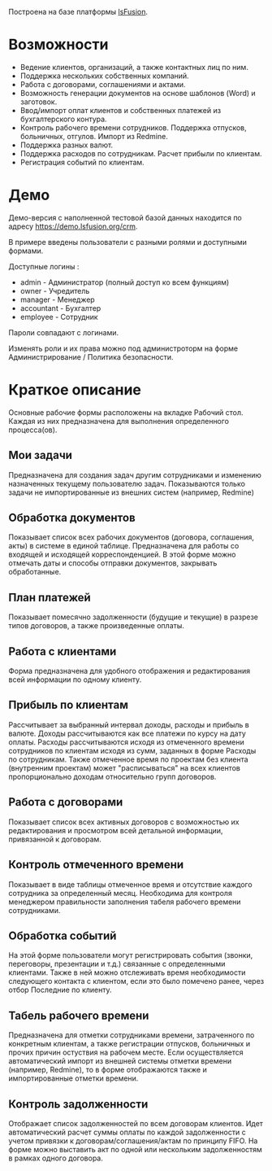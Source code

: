 Построена на базе платформы [lsFusion](https://github.com/lsfusion/platform).

# Возможности

* Ведение клиентов, организаций, а также контактных лиц по ним.
* Поддержка нескольких собственных компаний.
* Работа с договорами, соглашениями и актами.
* Возможность генерации документов на основе шаблонов (Word) и заготовок.
* Ввод/импорт оплат клиентов и собственных платежей из бухгалтерского контура.
* Контроль рабочего времени сотрудников. Поддержка отпусков, больничных, отгулов. Импорт из Redmine.
* Поддержка разных валют.
* Поддержка расходов по сотрудникам. Расчет прибыли по клиентам.
* Регистрация событий по клиентам.

# Демо

Демо-версия с наполненной тестовой базой данных находится по адресу https://demo.lsfusion.org/crm.

В примере введены пользователи с разными ролями и доступными формами.

Доступные логины :
* admin - Администратор (полный доступ ко всем функциям)
* owner - Учредитель
* manager - Менеджер
* accountant - Бухгалтер
* employee - Сотрудник

Пароли совпадают с логинами.

Изменять роли и их права можно под администроторм на форме Администрирование / Политика безопасности.

# Краткое описание

Основные рабочие формы расположены на вкладке Рабочий стол. Каждая из них предназначена для выполнения определенного процесса(ов).

## Мои задачи

Предназначена для создания задач другим сотрудниками и изменению назначенных текущему пользователю задач. Показываются только задачи не импортированные из внешних систем (например, Redmine)

## Обработка документов

Показывает список всех рабочих документов (договора, соглашения, акты) в системе в единой таблице. Предназначена для работы со входящей и исходящей корреспонденцией. В этой форме можно отмечать даты и способы отправки документов, закрывать обработанные.

## План платежей

Показывает помесячно задолженности (будущие и текущие) в разрезе типов договоров, а также произведенные оплаты.

## Работа с клиентами

Форма предназначена для удобного отображения и редактирования всей информации по одному клиенту. 

## Прибыль по клиентам

Рассчитывает за выбранный интервал доходы, расходы и прибыль в валюте. Доходы рассчитываются как все платежи по курсу на дату оплаты. Расходы рассчитываются исходя из отмеченного времени сотрудников по клиентам исходя из сумм, заданных в форме Расходы по сотрудникам. Также отмеченное время по проектам без клиента (внутренним проектам) может "расписываться" на всех клиентов пропорционально доходам относительно групп договоров.

## Работа с договорами

Показывает список всех активных договоров с возможностью их редактирования и просмотром всей детальной информации, привязанной к договорам.

## Контроль отмеченного времени

Показывает в виде таблицы отмеченное время и отсутствие каждого сотрудника за определенный месяц. Необходима для контроля менеджером правильности заполнения табеля рабочего времени сотрудниками.

## Обработка событий

На этой форме пользователи могут регистрировать события (звонки, переговоры, презентации и т.д.) связанные с определенными клиентами. Также в ней можно отслеживать время необходимости следующего контакта с клиентом, если это было помечено ранее, через отбор Последние по клиенту.

## Табель рабочего времени

Предназначена для отметки сотрудниками времени, затраченного по конкретным клиентам, а также регистрации отпусков, больничных и прочих причин остуствия на рабочем месте. Если осуществляется автоматический импорт из внешней системы отметки времени (например, Redmine), то в форме отображаются также и импортированные отметки времени.

## Контроль задолженности

Отображает список задолженностей по всем договорам клиентов. Идет автоматический расчет суммы оплаты по каждой задолженности с учетом привязки к договорам/соглашения/актам по принципу FIFO. На форме можно выставить акт по одной или нескольким задолженностям в рамках одного договора.
